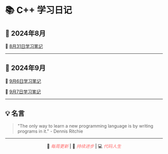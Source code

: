 # 📚 C++ 学习日记

## 📅 2024年8月

🔗 [8月31日学习笔记](Markdown/8.31.md) 

---

## 📅 2024年9月

🔗 [9月6日学习笔记](Markdown/9.6.md)

🔗 [9月7日学习笔记](Markdown/9.7.md)

---

## 💡 名言
> "The only way to learn a new programming language is by writing programs in it." - Dennis Ritchie

---

<div align="center">

📝 *每周更新* | 🚀 *持续进步* | 💻 *代码人生*

</div>

<style>
em {
    color: #FF6B6B;
    font-style: italic;
}
strong {
    color: #4ECDC4;
}
</style>